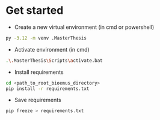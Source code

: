 # Get started

* Create a new virtual environment (in cmd or powershell)

```Bash 
py -3.12 -m venv .MasterThesis
```

* Activate environment (in cmd)

```Bash
.\.MasterThesis\Scripts\activate.bat
```

* Install requirements

```Bash
cd <path_to_root_bioemus_directory>
pip install -r requirements.txt
```

* Save requirements

```Bash
pip freeze > requirements.txt
```

